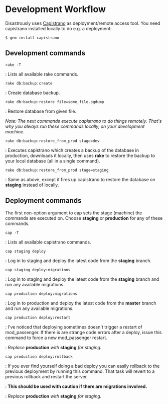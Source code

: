 # Development Workflow

Disastrously uses [Capistrano](http://capify.org) as deployment/remote access
tool. You need capistrano installed locally to do e.g. a deployment:

    $ gem install capistrano


## Development commands

`rake -T`

:   Lists all available rake commands.

`rake db:backup:create`

:   Create database backup.

`rake db:backup:restore file=some_file.pgdump`

:   Restore database from given file.

*Note: The next commands execute capistrano to do things remotely. That's why
you always run these commands locally, on your development machine.*

`rake db:backup:restore_from_prod stage=dev`

:   Executes capistrano which creates a backup of the database in production,
    downloads it locally, then uses **rake** to restore the backup to your
    local database (all in a single command).

`rake db:backup:restore_from_prod stage=staging`

:   Same as above, except it fires up capistrano to restore the database on
    **staging** instead of locally.

## Deployment commands

The first non-option argument to cap sets the stage (machine) the commands are
executed on. Choose **staging** or **production** for any of these
commands.

`cap -T`

:   Lists all available capistrano commands.

`cap staging deploy`

:   Log in to staging and deploy the latest code from the **staging** branch.

`cap staging deploy:migrations`

:   Log in to staging and deploy the latest code from the **staging** branch
    and run any available migrations.

`cap production deploy:migrations`

:   Log in to production and deploy the latest code from the **master** branch
    and run any available migrations.

`cap production deploy:restart`

:   I've noticed that deploying sometimes doesn't trigger a restart of
    mod\_passenger. If there is are strange code errors after a deploy, issue this
    command to force a new mod\_passenger restart.

:   *Replace* **production** *with* **staging** *for staging.*

`cap production deploy:rollback`

:   If you ever find yourself doing a bad deploy you can easily rollback to the
    previous deployment by running this command. That task will revert to a
    previous rollback and restart the server.

:   **This should be used with caution if there are migrations involved.**

:   *Replace* **production** *with* **staging** *for staging.*

